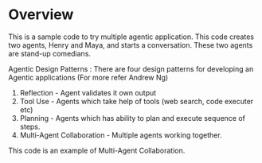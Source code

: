 # Overview
This is a sample code to try multiple agentic application. This code creates two agents, Henry and Maya, and starts a conversation. These two agents are stand-up comedians.

Agentic Design Patterns : There are four design patterns for developing an Agentic applications (For more refer Andrew Ng)
1. Reflection - Agent validates it own output
2. Tool Use - Agents which take help of tools (web search, code executer etc)
3. Planning - Agents which has ability to plan and execute sequence of steps.
4. Multi-Agent Collaboration - Multiple agents working together.

This code is an example of Multi-Agent Collaboration. 



